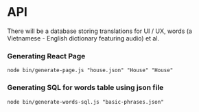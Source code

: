 # API

There will be a database storing translations for UI / UX, words (a Vietnamese - English dictionary featuring audio) et al.

### Generating React Page 

```shell
node bin/generate-page.js "house.json" "House" "House"    
```

### Generating SQL for words table using json file

```shell
node bin/generate-words-sql.js "basic-phrases.json" 
```